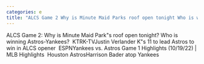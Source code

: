 ```yaml
---
categories: e
title: "ALCS Game 2 Why is Minute Maid Parks roof open tonight Who is winning AstrosYankees  KTRKTV"
---
```

ALCS Game 2: Why is Minute Maid Park"s roof open tonight? Who is winning Astros-Yankees?&nbsp;&nbsp;KTRK-TVJustin Verlander K"s 11 to lead Astros to win in ALCS opener&nbsp;&nbsp;ESPNYankees vs. Astros Game 1 Highlights (10/19/22) | MLB Highlights&nbsp;&nbsp;Houston AstrosHarrison Bader atop Yankees